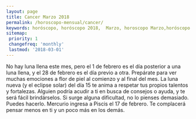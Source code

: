 ```yaml
---
layout: page
title: Cancer Marzo 2018 
permalink: /horoscopo-mensual/cancer/
keywords: horóscopo, horóscopo 2018,  Marzo, horoscopo Marzo,horóscopo esperanza gracia, horoscop, horóscopos gratis, horoscopo cancer, horoscopo cancer 2018, Tarot, Astrologia, Zodíaco, cancer, horoscopo gratis, horoscopo del mes 
sitemap:
 priority: 1
 changefreq: 'monthly'
 lastmod: '2018-03-01'
---
```


 No hay luna llena este mes, pero el 1 de febrero es el día posterior a una luna llena, y el 28 de febrero es el día previo a otra. Prepárate para ver muchas emociones a flor de piel al comienzo y al final del mes. La luna nueva (y el eclipse solar) del día 15 te anima a respetar tus propios talentos y fortalezas. Alguien podría acudir a ti en busca de consejos o ayuda, y te será fácil brindárselos. Si surge alguna dificultad, no lo pienses demasiado. Puedes hacerlo. Mercurio ingresa a Piscis el 17 de febrero. Te complacerá pensar menos en ti y un poco más en los demás. 
